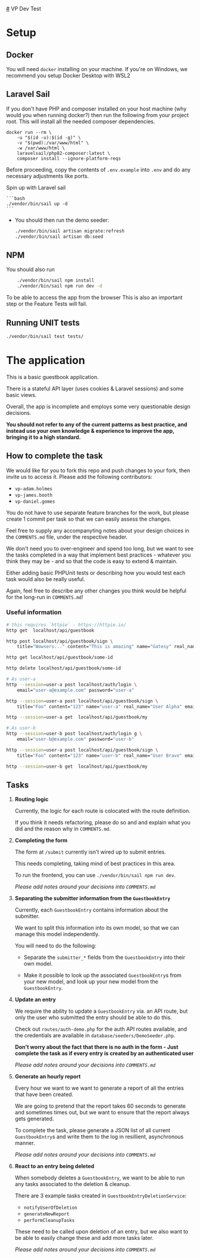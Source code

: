 [#](#) VP Dev Test

# Setup

## Docker

You will need `docker` installing on your machine.
If you're on Windows, we recommend you setup Docker Desktop with WSL2

## Laravel Sail

If you don't have PHP and composer installed on your host machine (why would you when running docker?)
then run the following from your project root.
This will install all the needed composer dependencies.

```
docker run --rm \
    -u "$(id -u):$(id -g)" \
    -v "$(pwd):/var/www/html" \
    -w /var/www/html \
    laravelsail/php82-composer:latest \
    composer install --ignore-platform-reqs
```

Before proceeding, copy the contents of `.env.example` into `.env` and do any necessary adjustments like ports.

Spin up with Laravel sail

    ```bash
    ./vendor/bin/sail up -d
    ```

-   You should then run the demo seeder:

    ```bash
    ./vendor/bin/sail artisan migrate:refresh
    ./vendor/bin/sail artisan db:seed
    ```
## NPM 

You should also run 
```bash
    ./vendor/bin/sail npm install
    ./vendor/bin/sail npm run dev -d
```
To be able to access the app from the browser
This is also an important step or the Feature Tests will fail.

## Running UNIT tests

```bash
./vendor/bin/sail test tests/
```

# The application

This is a basic guestbook application.

There is a stateful API layer (uses cookies & Laravel sessions) and some
basic views.

Overall, the app is incomplete and employs some very questionable design
decisions.

**You should not refer to any of the current patterns as best practice,
and instead use your own knowledge & experience to improve the app, bringing
it to a high standard.**

## How to complete the task

We would like for you to fork this repo and push changes to your fork, then
invite us to access it. Please add the following contributors:

-   `vp-adam.holmes`
-   `vp-james.booth`
-   `vp-daniel.gomes`

You do not have to use separate feature branches for the work, but please create
1 commit per task so that we can easily assess the changes.

Feel free to supply any accompanyting notes about your design choices in the
`COMMENTS.md` file, under the respective header.

We don't need you to over-engineer and spend too long, but we want to see the
tasks completed in a way that implement best practices - whatever you think they
may be - and so that the code is easy to extend & maintain.

Either adding basic PHPUnit tests or describing how you would test each task would
also be really useful.

Again, feel free to describe any other changes you think would be helpful for the
long-run in `COMMENTS.md`!

### Useful information

```bash
# this requires `httpie` - https://httpie.io/
http get  localhost/api/guestbook

http post localhost/api/guestbook/sign \
    title="Wowsers..." content="This is amazing" name="Gatesy" real_name="Gill Bates" email="retired@msft.com"

http get localhost/api/guestbook/some-id

http delete localhost/api/guestbook/some-id

# As user-a
http --session=user-a post localhost/auth/login \
    email="user-a@example.com" password="user-a"

http --session=user-a post localhost/api/guestbook/sign \
    title="Foo" content="123" name="user-a" real_name="User Alpha" email="user-a@example.com"

http --session=user-a get  localhost/api/guestbook/my

# As user-b
http --session=user-b post localhost/auth/login g \
    email="user-b@example.com" password="user-b"

http --session=user-a post localhost/api/guestbook/sign \
    title="Foo" content="123" name="user-b" real_name="User Bravo" email="user-b@example.com"

http --session=user-b get  localhost/api/guestbook/my
```

## Tasks

1.  **Routing logic**

    Currently, the logic for each route is colocated with the route definition.

    If you think it needs refactoring, please do so and and explain what you did
    and the reason why in `COMMENTS.md`.

2.  **Completing the form**

    The form at `/submit` currently isn't wired up to submit entries.

    This needs completing, taking mind of best practices in this area.

    To run the frontend, you can use `./vendor/bin/sail npm run dev`.

    _Please add notes around your decisions into `COMMENTS.md`_

3.  **Separating the submitter information from the `GuestbookEntry`**

    Currently, each `GuestbookEntry` contains information about the submitter.

    We want to split this information into its own model, so that we can manage
    this model independently.

    You will need to do the following:

    -   Separate the `submitter_*` fields from the `GuestbookEntry` into their
        own model.

    -   Make it possible to look up the associated `GuestbookEntry`s from your
        new model, and look up your new model from the `GuestbookEntry`.

4.  **Update an entry**

    We require the ability to update a `GuestbookEntry` via. an API route, but
    only the user who submitted the entry should be able to do this.

    Check out `routes/auth-demo.php` for the auth API routes available, and the
    credentials are available in `database/seeders/DemoSeeder.php`.

    **Don't worry about the fact that there is no auth in the form - Just
    complete the task as if every entry is created by an authenticated user**

    _Please add notes around your decisions into `COMMENTS.md`_

5.  **Generate an hourly report**

    Every hour we want to we want to generate a report of all the entries that
    have been created.

    We are going to pretend that the report takes 60 seconds to generate and
    sometimes times out, but we want to ensure that the report always gets generated.

    To complete the task, please generate a JSON list of all current `GuestbookEntry`s
    and write them to the log in resillient, asynchronous manner.
 
    _Please add notes around your decisions into `COMMENTS.md`_

7.  **React to an entry being deleted**

    When somebody deletes a `GuestbookEntry`, we want to be able to run any
    tasks associated to the deletion & cleanup.

    There are 3 example tasks created in `GuestbookEntryDeletionService`:

    -   `notifyUserOfDeletion`
    -   `generateNewReport`
    -   `performCleanupTasks`

    These need to be called upon deletion of an entry, but we also want to be
    able to easily change these and add more tasks later.
 
    _Please add notes around your decisions into `COMMENTS.md`_
